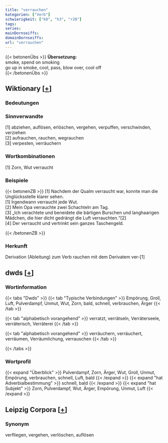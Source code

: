 ```yaml
---
title: "verrauchen"
kategorien: ["Verb"]
schwierigkeit: ["k0", "h3", "r20"]
tags:
series:
mainDornseiffs:
domainDornseiffs:
url: "verrauchen"
---
```


{{< betonenÜbs >}}
**Übersetzung:**  
smoke, spend on smoking  
go up in smoke, cool, pass, blow over, cool off  
{{< /betonenÜbs >}}

## Wiktionary [[+](https://de.wiktionary.org/wiki/verrauchen)]

### Bedeutungen

### Sinnverwandte
[1] abziehen, auflösen, erlöschen, vergehen, verpuffen, verschwinden, verziehen  
[2] aufrauchen, rauchen, wegrauchen  
[3] verpesten, verräuchern  

### Wortkombinationen
[1] Zorn, Wut verraucht  

### Beispiele
{{< betonenZB >}}
[1] Nachdem der Qualm verraucht war, konnte man die Unglücksstelle klarer sehen.  
[1] Irgendwann verraucht jede Wut.  
[2] Mein Opa verrauchte zwei Schachteln am Tag.  
[3] „Ich verachtete und beneidete die bärtigen Burschen und langhaarigen Mädchen, die hier dicht gedrängt die Luft verrauchten.“[2]  
[4] Der verraucht und vertrinkt sein ganzes Taschengeld.  

{{< /betonenZB >}}
### Herkunft
Derivation (Ableitung) zum Verb rauchen mit dem Derivatem ver-[1]  



## dwds [[+](https://www.dwds.de/wb/verrauchen)]

### Wortinformation
{{< tabs "Dwds" >}}
{{< tab "Typische Verbindungen" >}}
Empörung, Groll, Luft, Pulverdampf, Unmut, Wut, Zorn, bald, schnell, verbrauchen, Ärger
{{< /tab >}}

{{< tab "alphabetisch vorangehend" >}}
verratzt, verrätseln, Verräterseele, verräterisch, Verräterei
{{< /tab >}}

{{< tab "alphabetisch vorangehend" >}}
verräuchern, verräuchert, verräumen, Verräumlichung, verrauschen
{{< /tab >}}

{{< /tabs >}}

### Wortprofil
{{< expand "Überblick" >}} Pulverdampf, Zorn, Ärger, Wut, Groll, Unmut, Empörung, verbrauchen, schnell, Luft, bald {{< /expand >}}
{{< expand "hat Adverbialbestimmung" >}} schnell, bald {{< /expand >}}
{{< expand "hat Subjekt" >}} Zorn, Pulverdampf, Wut, Ärger, Empörung, Unmut, Luft {{< /expand >}}

## Leipzig Corpora [[+](https://corpora.uni-leipzig.de/en/res?word=verrauchen&corpusId=deu_newscrawl-public_2018)]


### Synonym
verfliegen, vergehen, verlöschen, auflösen

